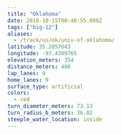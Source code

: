 ```yaml
---
title: "Oklahoma"
date: 2018-10-15T00:40:55.006Z
tags: ["big-12"]
aliases:
  - /track/us/ok/univ-of-oklahoma/
latitude: 35.2057643
longitude: -97.4389765
elevation_meters: 354
distance_meters: 400
lap_lanes: 9
home_lanes: 9
surface_type: artificial
colors: 
  - red
turn_diameter_meters: 73.13
turn_radius_b_meters: 36.02
steeple_water_location: inside
---
```


